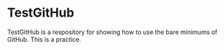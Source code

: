 # TestGitHub

TestGitHub is  a respository for showing how to use the bare minimums of GitHub. This is a practice.
